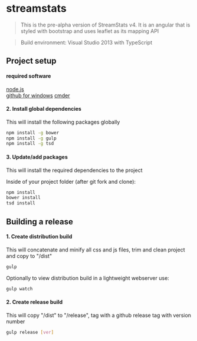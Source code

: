 # streamstats

> This is the pre-alpha version of StreamStats v4.  It is an angular that is styled with bootstrap and uses leaflet as its mapping API

> Build environment: Visual Studio 2013 with TypeScript


## Project setup

#### required software
[node.js](http://nodejs.org)  
[github for windows](https://windows.github.com/) 
[cmder](http://gooseberrycreative.com/cmder/)

#### 2.  Install global dependencies
This will install the following packages globally

```bash
npm install -g bower
npm install -g gulp
npm install -g tsd
```

#### 3.  Update/add packages
This will install the required dependencies to the project

Inside of your project folder (after git fork and clone):
```bash
npm install
bower install
tsd install
```

## Building a release

#### 1.  Create distribution build
This will concatenate and minify all css and js files, trim and clean project and copy to "/dist"

```bash
gulp
```

Optionally to view distribution build in a lightweight webserver use:
```bash
gulp watch
```

#### 2.  Create release build
This will copy "/dist" to "/release", tag with a github release tag with version number

```bash
gulp release [ver]
```